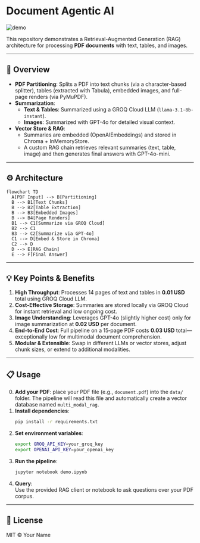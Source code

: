 # Document Agentic AI

![demo](https://github.com/user-attachments/assets/f5e00f7a-29e5-4b5b-8e74-b8e8cfa91e38)

This repository demonstrates a Retrieval-Augmented Generation (RAG) architecture for processing **PDF documents** with text, tables, and images.

---

## 🚀 Overview

- **PDF Partitioning**: Splits a PDF into text chunks (via a character-based splitter), tables (extracted with Tabula), embedded images, and full-page renders (via PyMuPDF).
- **Summarization**:
  - **Text & Tables**: Summarized using a GROQ Cloud LLM (`llama-3.1-8b-instant`).
  - **Images**: Summarized with GPT-4o for detailed visual context.
- **Vector Store & RAG**:
  - Summaries are embedded (OpenAIEmbeddings) and stored in Chroma + InMemoryStore.
  - A custom RAG chain retrieves relevant summaries (text, table, image) and then generates final answers with GPT-4o-mini.

---

## ⚙️ Architecture

```mermaid
flowchart TD
  A[PDF Input] --> B[Partitioning]
  B --> B1[Text Chunks]
  B --> B2[Table Extraction]
  B --> B3[Embedded Images]
  B --> B4[Page Renders]
  B1 --> C1[Summarize via GROQ Cloud]
  B2 --> C1
  B3 --> C2[Summarize via GPT-4o]
  C1 --> D[Embed & Store in Chroma]
  C2 --> D
  D --> E[RAG Chain]
  E --> F[Final Answer]
```

---

## 💡 Key Points & Benefits

1. **High Throughput**: Processes 14 pages of text and tables in **0.01 USD** total using GROQ Cloud LLM.  
2. **Cost-Effective Storage**: Summaries are stored locally via GROQ Cloud for instant retrieval and low ongoing cost.  
3. **Image Understanding**: Leverages GPT-4o (slightly higher cost) only for image summarization at **0.02 USD** per document.  
4. **End-to-End Cost**: Full pipeline on a 15‑page PDF costs **0.03 USD** total—exceptionally low for multimodal document comprehension.  
5. **Modular & Extensible**: Swap in different LLMs or vector stores, adjust chunk sizes, or extend to additional modalities.

---

## 📋 Usage

0. **Add your PDF**: place your PDF file (e.g., `document.pdf`) into the `data/` folder. The pipeline will read this file and automatically create a vector database named `multi_modal_rag`.
1. **Install dependencies**:  
   ```bash
   pip install -r requirements.txt
   ```
2. **Set environment variables**:  
   ```bash
   export GROQ_API_KEY=your_groq_key
   export OPENAI_API_KEY=your_openai_key
   ```
3. **Run the pipeline**:  
   ```bash
   jupyter notebook demo.ipynb
   ```
4. **Query**:  
   Use the provided RAG client or notebook to ask questions over your PDF corpus.

---

## 🔖 License

MIT © Your Name
